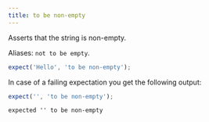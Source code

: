 ```yaml
---
title: to be non-empty
---
```

Asserts that the string is non-empty.

Aliases: `not to be empty`.

```javascript
expect('Hello', 'to be non-empty');
```

In case of a failing expectation you get the following output:

```javascript
expect('', 'to be non-empty');
```

```output
expected '' to be non-empty
```
